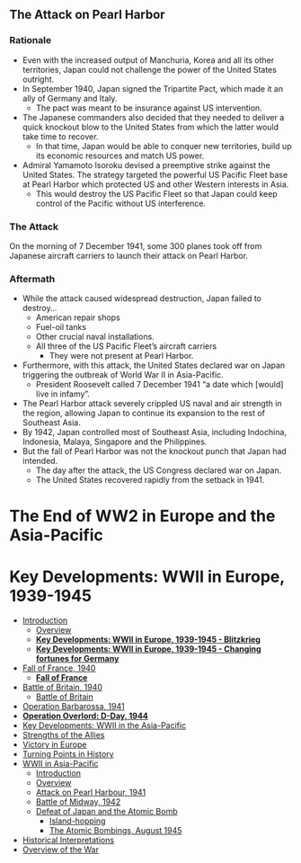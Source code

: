## **The Attack on Pearl Harbor**


### Rationale


- Even with the increased output of Manchuria, Korea and all its other territories, Japan could not challenge the power of the United States outright.
- In September 1940, Japan signed the Tripartite Pact, which made it an ally of Germany and Italy.
    - The pact was meant to be insurance against US intervention.
- The Japanese commanders also decided that they needed to deliver a quick knockout blow to the United States from which the latter would take time to recover.
    - In that time, Japan would be able to conquer new territories, build up its economic resources and match US power.
- Admiral Yamamoto Isoroku devised a preemptive strike against the United States. The strategy targeted the powerful US Pacific Fleet base at Pearl Harbor which protected US and other Western interests in Asia.
    - This would destroy the US Pacific Fleet so that Japan could keep control of the Pacific without US interference.

### The Attack


On the morning of 7 December 1941, some 300 planes took off from Japanese aircraft carriers to launch their attack on Pearl Harbor.

### Aftermath


- While the attack caused widespread destruction, Japan failed to destroy…
    - American repair shops
    - Fuel-oil tanks
    - Other crucial naval installations.
    - All three of the US Pacific Fleet’s aircraft carriers
        - They were not present at Pearl Harbor.
- Furthermore, with this attack, the United States declared war on Japan triggering the outbreak of World War II in Asia-Pacific.
    - President Roosevelt called 7 December 1941 “a date which [would] live in infamy”.
- The Pearl Harbor attack severely crippled US naval and air strength in the region, allowing Japan to continue its expansion to the rest of Southeast Asia.
- By 1942, Japan controlled most of Southeast Asia, including Indochina, Indonesia, Malaya, Singapore and the Philippines.
- But the fall of Pearl Harbor was not the knockout punch that Japan had intended.
    - The day after the attack, the US Congress declared war on Japan.
    - The United States recovered rapidly from the setback in 1941.
# The End of WW2 in Europe and the Asia-Pacific
# Key Developments: WWII in Europe, 1939-1945

* [Introduction](#introduction)
    * [Overview](#overview)
    * [**Key Developments: WWII in Europe, 1939-1945 - Blitzkrieg**](#key-developments-wwii-in-europe-1939-1945---blitzkrieg)
    * [**Key Developments: WWII in Europe, 1939-1945 - Changing fortunes for Germany**](#key-developments-wwii-in-europe-1939-1945---changing-fortunes-for-germany)
* [Fall of France, 1940](#fall-of-france-1940)
    * [**Fall of France**](#fall-of-france)
* [Battle of Britain, 1940](#battle-of-britain-1940)
    * [Battle of Britain](#battle-of-britain)
* [Operation Barbarossa, 1941](#operation-barbarossa-1941)
* [**Operation Overlord: D-Day, 1944**](#operation-overlord-d-day-1944)
* [Key Developments: WWII in the Asia-Pacific](#key-developments-wwii-in-the-asia-pacific)
* [Strengths of the Allies](#strengths-of-the-allies)
* [Victory in Europe](#victory-in-europe)
* [Turning Points in History](#turning-points-in-history)
* [WWII in Asia-Pacific](#wwii-in-asia-pacific)
    * [Introduction](#introduction-1)
    * [Overview](#overview-1)
    * [Attack on Pearl Harbour,  1941](#attack-on-pearl-harbour--1941)
    * [Battle of Midway, 1942](#battle-of-midway-1942)
    * [Defeat of Japan and the Atomic Bomb](#defeat-of-japan-and-the-atomic-bomb)
        * [Island-hopping](#island-hopping)
        * [The Atomic Bombings, August 1945](#the-atomic-bombings-august-1945)
* [Historical Interpretations](#historical-interpretations)
* [Overview of the War](#overview-of-the-war)

